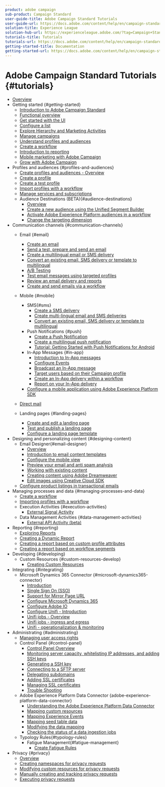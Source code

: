```yaml
---
product: adobe campaign
sub-product: Campaign Standard
user-guide-title: Adobe Campaign Standard Tutorials
user-guide-url: https://docs.adobe.com/content/help/en/campaign-standard-learn/tutorials/overview.html
solution-title: Experience League
solution-hub-url: https://experienceleague.adobe.com/?tag=Campaign+Standard#recommended/solutions/campaign
tutorials-title: Tutorials
tutorials-url: https://docs.adobe.com/content/help/en/campaign-standard-learn/tutorials/overview.html
getting-started-title: Documentation
getting-started-url: https://docs.adobe.com/content/help/en/campaign-standard/using/campaign-standard-home.html
---
```


# Adobe Campaign Standard Tutorials {#tutorials}

+ [Overview](/help/guides/overview.md)
+ Getting started {#getting-started}
  + [Introduction to Adobe Campaign Standard](/help/guides/getting-started/adobe-campaign-standard-introduction.md)
  + [Functional overview](/help/guides/getting-started/functional-overview.md)
  + [Get started with the UI](/help/guides/getting-started/getting-started-with-the-ui.md)
  + [Configure a list](/help/guides/getting-started/configure-a-list.md)
  + [Explore Hierarchy and Marketing Activities](/help/guides/getting-started/explore-hierarchy-and-marketing-activities.md)
  + [Manage campaigns](/help/guides/getting-started/managing-campaigns.md)
  + [Understand profiles and audiences](/help/guides/getting-started/understanding-profiles-and-audiences.md)
  + [Create a workflow](/help/guides/managing-processes-and-data/create-workflow.md)
  + [Introduction to reporting](/help/guides/getting-started/reporting-with-adobe-campaign-introduction.md)
  + [Mobile marketing with Adobe Campaign](/help/guides/getting-started/mobile-marketing-with-adobe-campaign.md)
  + [Grow with Adobe Campaign](/help/guides/getting-started/growing-with-adobe-campaign.md)
+ Profiles and audiences {#profiles-and-audiences}
  + [Create profiles and audiences - Overview](/help/guides/profiles-and-audiences/creating-profiles-and-audiences.md)
  + [Create a profile](/help/guides/profiles-and-audiences/creating-a-profile.md)
  + [Create a test profile](/help/guides/profiles-and-audiences/test-profiles.md)
  + [Import profiles with a workflow](/help/guides/managing-processes-and-data/importing-profiles.md)
  + [Manage services and subscriptions](/help/guides/managing-processes-and-data/services-and-subscriptions.md)
  + Audience Destinations (BETA){#audience-destinations}
    + [Overview](/help/guides/profiles-and-audiences/audience-destinations/audience-destinations-overview.md)
    + [Create a new audience using the Unified Segment Builder](/help/guides/profiles-and-audiences/audience-destinations/creating-audiences-using-segment-builder.md)
    + [Activate Adobe Experience Platform audiences in a workflow](/help/guides/profiles-and-audiences/audience-destinations/activating-aep-audiences.md)
    + [Change the targeting dimension](/help/guides/profiles-and-audiences/audience-destinations/changing-targeting-dimension.md)
+ Communication channels {#communication-channels}
  + Email {#email}
    + [Create an email](/help/guides/communication-channels/email/create-email-from-homepage.md)
    + [Send a test, prepare and send an email](/help/guides/communication-channels/email/sending-test-preparing-sending-email.md)
    + [Create a multilingual email or SMS delivery](/help/guides/communication-channels/create-multilingual-deliveries.md)
    + [Convert an existing email, SMS delivery or template to multilingual](/help/guides/communication-channels/covert-into-multilingual-deliveries.md)
    + [A/B Testing](/help/guides/communication-channels/email/a-b-testing.md)
    + [Test email messages using targeted profiles](/help/guides/communication-channels/email/profile-substitution.md)
    + [Review an email delivery and reports](/help/guides/communication-channels/email/reviewing-personalized-email-delivery-and-reports.md)
    + [Create and send emails via a workflow](/help/guides/communication-channels/email/create-and-send-emails-via-workflow.md)

  + Mobile {#mobile}
    + SMS{#sms}
      + [Create a SMS delivery](/help/guides/communication-channels/mobile/sms/sms-delivery.md)
      + [Create multi-lingual email and SMS deliveries](/help/guides/communication-channels/create-multilingual-deliveries.md)
      + [Convert an existing email, SMS delivery or template to multilingual](/help/guides/communication-channels/covert-into-multilingual-deliveries.md)
    + Push Notifications {#push}
      + [Create a Push Notification](/help/guides/communication-channels/mobile/push-notifications/creating-a-push-notification.md)
      + [Create a multilingual push notification](/help/guides/communication-channels/mobile/push-notifications/creating-multilingual-push-notifications.md)
      + [Tutorial: Getting Started with Push Notifications for Android](/help/tutorials/getting-started-push-notification-android/introduction.md)
    + In-App Messages {#in-app}
      + [Introduction to In-App messages](/help/guides/communication-channels/mobile/in-app/in-app-message-overview.md)
      + [Configure Events](/help/guides/communication-channels/mobile/in-app/configure-events.md)
      + [Broadcast an In-App message](/help/guides/communication-channels/mobile/in-app/broadcast-in-app-message.md)
      + [Target users based on their Campaign profile](/help/guides/communication-channels/mobile/in-app/target-users-based-on-campaign-profile.md)
      + [Create an In-App delivery within a workflow](/help/guides/communication-channels/mobile/in-app/in-app-activity.md)
      + [Report on your In-App delivery](/help/guides/communication-channels/mobile/in-app/in-app-reporting.md)
    + [Configure a mobile application using Adobe Experience Platform SDK](/help/guides/communication-channels/mobile/configure-mobile-apps-using-aep-sdk.md)
  + [Direct mail](/help/guides/communication-channels/direct-mail/directmail.md)
  + Landing pages {#landing-pages}
    + [Create and edit a landing page](/help/guides/communication-channels/landing-pages/landing-page-create-and-edit.md)
    + [Test and publish a landing page](/help/guides/communication-channels/landing-pages/landing-page-test-and-publish.md)
    + [Configure a landing page template](/help/guides/communication-channels/landing-pages/landing-page-configure-templates.md)
+ Designing and personalizing content {#designing-content}
  + Email Designer{#email-designer}
    + [Overview](/help/guides/designing-content/email-designer/email-designer-overview.md)
    + [Introduction to email content templates](/help/guides/designing-content/email-designer/email-content-templates.md)
    + [Configure the mobile view](/help/guides/designing-content/email-designer/configure-the-mobile-view.md)
    + [Preview your email and anti spam analysis](/help/guides/designing-content/email-designer/preview-your-email.md)
    + [Working with existing content](/help/guides/designing-content/email-designer/working-with-existing-content.md)
    + [Creating content using Adobe Dreamweaver](/help/guides/designing-content/email-designer/dreamweaver-integration.md)
    + [Edit images using Creative Cloud SDK](/help/guides/designing-content/email-designer/adobe-creative-cloud-sdk-integration.md)
  + [Configure product listings in transactional emails](/help/guides/designing-content/product-listings-in-transactional-email.md)
+ Managing processes and data {#managing-processes-and-data}
  + [Create a workflow](/help/guides/managing-processes-and-data/create-workflow.md)
  + [Importing profiles with a workflow](/help/guides/managing-processes-and-data/importing-profiles.md)
  + Execution Activities {#execution-activities}
    + [External Signal Activity](/help/guides/managing-processes-and-data/execution-activities/external-signal-activity.md)
  + Data Management Activities {#data-management-activities}
    + [External API Activity (beta)](/help/guides/managing-processes-and-data/data-management-activities/external-api-activity.md)
+ Reporting {#reporting}
  + [Exploring Reports](/help/guides/getting-started/exploring-reports.md)
  + [Creating a Dynamic Report](/help/guides/reporting/creating-a-dynamic-report.md)
  + [Creating a report based on custom profile attributes](/help/guides/reporting/custom-profile-attributes-dynamic-reports.md)
  + [Creating a report based on workflow segments](/help/guides/reporting/report-on-workflow-segments.md)
+ Developing {#developing}
  + Custom Resources {#custom-resources-develop}
    + [Creating Custom Resources](/help/guides/managing-processes-and-data/custom-resources/creating-custom-resources.md)
+ Integrating {#integrating}
  + Microsoft Dynamics 365 Connector {#microsoft-dynamics365-connector}
    + [Introduction](/help/guides/integration/microsoft-dynamics-365-connector/introduction.md)
    + [Single Sign On (SSO)](/help/guides/integration/microsoft-dynamics-365-connector/single-sign-on.md)
    + [Support for Mirror Page URL](/help/guides/integration/microsoft-dynamics-365-connector/mirror-page-url.md)
    + [Configure Microsoft Dynamics 365](/help/guides/integration/microsoft-dynamics-365-connector/configure-microsoft-dynamics-365.md)
    + [Configure Adobe IO](/help/guides/integration/microsoft-dynamics-365-connector/configure-adobe-io.md)
    + [Configure Unifi - Introduction](/help/guides/integration/microsoft-dynamics-365-connector/configure-unifi-introduction.md)
    + [Unifi jobs - Overview](/help/guides/integration/microsoft-dynamics-365-connector/configure-unifi-jobs-overview.md)
    + [Unifi jobs - ingress and egress](/help/guides/integration/microsoft-dynamics-365-connector/configure-unifi-jobs-ingress-egress.md)
    + [Unifi - operationalization & monitoring](/help/guides/integration/microsoft-dynamics-365-connector/configure-unifi-operalization-and-monitoring.md)
+ Administrating {#administrating}
  + [Managing user access rights](/help/guides/administrating/managing-user-access-rights.md)
  + Control Panel {#control-panel}
    + [Control Panel Overview](/help/guides/administrating/control-panel/control-panel-overview.md)
    + [Monitoring server capacity, whitelisting IP addresses, and adding SSH keys](/help/guides/administrating/control-panel/monitoring-server-capacity-whitelisting-adding-ssh-key.md)
    + [Generating a SSH key](/help/guides/administrating/control-panel/generate-ssh-key.md)
    + [Connecting to a SFTP server](/help/guides/administrating/control-panel/connect-to-sftp-server.md)
    + [Delegating subdomains](/help/guides/administrating/control-panel/subdomain-delegation.md)
    + [Adding SSL certificates](/help/guides/administrating/control-panel/adding-ssl-certificates.md)
    + [Managing SSL certificates](/help/guides/administrating/control-panel/managing-ssl-certificates.md)
    + [Trouble Shooting](/help/guides/administrating/control-panel/trouble-shooting.md)
  + Adobe Experience Platform Data Connector {adobe-experience-platform-data-connector}
    + [Understanding the Adobe Experience Platform Data Connector](/help/guides/administrating/adobe-experience-platform-data-connector/understanding-the-adobe-experience-platform-data-connector.md)
    + [Mapping custom resources](/help/guides/administrating/adobe-experience-platform-data-connector/mapping-custom-resources.md)
    + [Mapping Experience Events](/help/guides/administrating/adobe-experience-platform-data-connector/mapping-experience-events.md)
    + [Mapping seed table data](/help/guides/administrating/adobe-experience-platform-data-connector/mapping-seed-table-data.md)
    + [Modifying the data mapping](/help/guides/administrating/adobe-experience-platform-data-connector/modifying-data-mapping.md)
    + [Checking the status of a data ingestion jobs](/help/guides/administrating/adobe-experience-platform-data-connector/checking-status-of-data-ingestion-jobs.md)
  + Typology Rules{#typology-rules}
    + Fatigue Management{#fatigue-management}
      + [Create Fatigue Rules](/help/guides/administrating/typology-rules/fatigue-management/create-fatigue-rules.md)
+ Privacy {#privacy}
  + [Overview](/help/guides/privacy/privacy-overview.md)
  + [Creating namespaces for privacy requests](/help/guides/privacy/namespaces-for-privacy-requests.md)
  + [Modifying custom resources for privacy requests](/help/guides/privacy/custom-resources-for-privacy-requests.md)
  + [Manually creating and tracking privacy requests](/help/guides/privacy/create-and-track-privacy-requests.md)
  + [Executing privacy requests](/help/guides/privacy/execute-privacy-requests.md)
